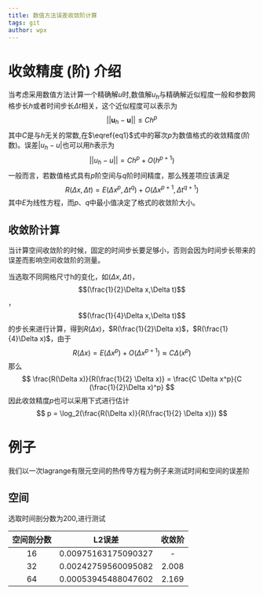 ```yaml
---
title: 数值方法误差收敛阶计算
tags: git
author: wpx
---
```


# 收敛精度 (阶) 介绍

当考虑采用数值方法计算一个精确解$u$时,数值解$u_h$与精确解近似程度一般和参数网格步长$h$或者时间步长$\Delta t$相关，这个近似程度可以表示为
$$
||\boldsymbol u_h - \boldsymbol u|| \leq C h^p　\label{eq1}
$$
其中$C$是与$h$无关的常数,在$\eqref{eq1}$式中的幂次$p$为数值格式的收敛精度(阶数)。误差$| u_h - u|$也可以用$h$表示为
$$
||u_h - u ||= C h^p + O(h^{p+1})
$$
一般而言，若数值格式具有$p$阶空间与$q$阶时间精度，那么残差项应该满足
$$
R(\Delta x,\Delta t) = E(\Delta x^p,\Delta t^q)+O(\Delta x^{p+1},\Delta t^{q+1})
$$
其中$E$为线性方程，而$p$、$q$中最小值决定了格式的收敛阶大小。

## 收敛阶计算

当计算空间收敛阶的时候，固定的时间步长要足够小，否则会因为时间步长带来的误差而影响空间收敛阶的测量。

当选取不同网格尺寸h的变化，如$(\Delta x,\Delta t)$，$$(\frac{1}{2}\Delta x,\Delta t)$$，$$(\frac{1}{4}\Delta x,\Delta t)$$的步长来进行计算，得到$R(\Delta x)$，$R(\frac{1}{2}\Delta x)$，$R(\frac{1}{4}\Delta x)$，由于
$$
R(\Delta x) = E(\Delta x^p)+O(\Delta x^{p+1}) \approx C \Delta(x^p)
$$
那么
$$
\frac{R(\Delta x)}{R(\frac{1}{2} \Delta x)} = \frac{C \Delta x^p}{C (\frac{1}{2}\Delta x)^p}
$$
因此收敛精度$p$也可以采用下式进行估计
$$
p = \log_2(\frac{R(\Delta x)}{R(\frac{1}{2} \Delta x)})
$$

# 例子

我们以一次lagrange有限元空间的热传导方程为例子来测试时间和空间的误差阶

## 空间

选取时间剖分数为200,进行测试

| 空间剖分数 |       L2误差        | 收敛阶 |
| :--------: | :-----------------: | :----: |
|     16     | 0.00975163175090327 |   -    |
|     32     | 0.00242759560095082 | 2.008  |
|     64     | 0.00053945488047602 | 2.169  |

